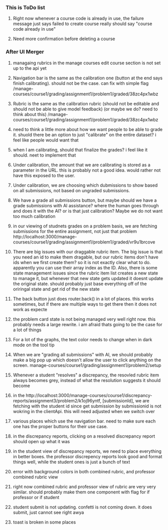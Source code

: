 ### This is ToDo list

1. Right now whenever a course code is already in use, the failure message just says failed to create course
really should say "course code already in use"


2. Need more confirmation before deleting a course




### After UI Merger

1. managaing rubrics in the manage courses edit course section is not set up to the api yet


2. Navigation bar is the same as the calibration one (button at the end says finish calibrating). should not be the case. can fix with simple flag
/manage-courses/course1/grading/assignment1/problem1/graded/38zc4px1wbz

3. Rubric is the same as the calibration rubric (should not be editable and should not be able to give model feedback) (or maybe we do? need to think about this)
/manage-courses/course1/grading/assignment1/problem1/graded/38zc4px1wbz


4. need to think a little more about how we want people to be able to grade it. shuold there be an option to just "calibrate" on the entire dataset? i feel like people would want that

5. when I am calibrating, should that finalize the grades? i feel like it should. neet to implement that

6. Under calibration, the amount that we are calibrating is stored as a parameter in the URL. this is probably not a good idea. would rather not have this exposed to the user. 

7. Under calibration, we are choosing which dubmissions to show based on all submissions, not based on ungraded submissions. 

8. We have a grade all submissions button, but maybe should we have a grade submissions with AI assistance? where the human goes through and does it with the AI? or is that just calibration? Maybe we do not want too much calibration

9. in our viewing of studnets grades on a problem basis, we are fetching submissions for the entire assignment, not just that problem
http://localhost:3000/manage-courses/course1/grading/assignment1/problem1/graded/vr9u1brcove

10. There are big issues with our draggable rubric item. The big issue is that you need an id to make them dragable, but our rubric items don't have ids when we first create them? so it is not exactly clear what to do. apparently you can use their array index as the ID. Also, there is some state management issues since the rubric item list creates a new state to manage it, but whenever that new state gets updated it doesnt update the original state. should probably just base everything off of the oriringal state and get rid of the new state

11. The back button just does router.back() in a lot of places. this works sometimes, but if there are multiple ways to get there then it does not work as expecte


12. the problem card state is not being managed very well right now. this probably needs a large rewrite. i am afraid thats going to be the case for a lot of things

13. For a lot of the graphs, the text color needs to change when in dark mode on the tool tip

14. When we are "grading all submissions" with AI, we should probably make a big pop up which doesn't allow the user to click anything on the screen. 
manage-courses/course1/grading/assignment1/problem2/setup

15. Whenever a student "resolves" a discrepancy, the resovled rubric item always becomes grey, instead of what the resolution suggests it should become

16. in the http://localhost:3000/manage-courses/course1/discrepancy-reports/assignment3/problem2/k1oj96yntf, [submissionId], we are fetching with the student id since get submission by submissionid is not wokring in the clientApi. this will need adjusted when we switch over

17. various places which use the navigation bar. need to make sure each one has the proper buttons for their use case. 

18. in the discrepancy reports, clicking on a resolved discrepancy report should open up what it was

19. in the student view of discrepancy reports, we need to place everything in better boxes. the professor discrepency reports look good and format things well, while the student ones is just a bunch of text

20. error with background colors in both combined rubric, and professor combined rubric view

21. right now combined rubric and professor view of rubric are very very similar. should probably make them one component with flag for if professor or if student

22. student submit is not updating. confetti is not coming down. it does submit, just cannot see right awya

23. toast is broken in some places